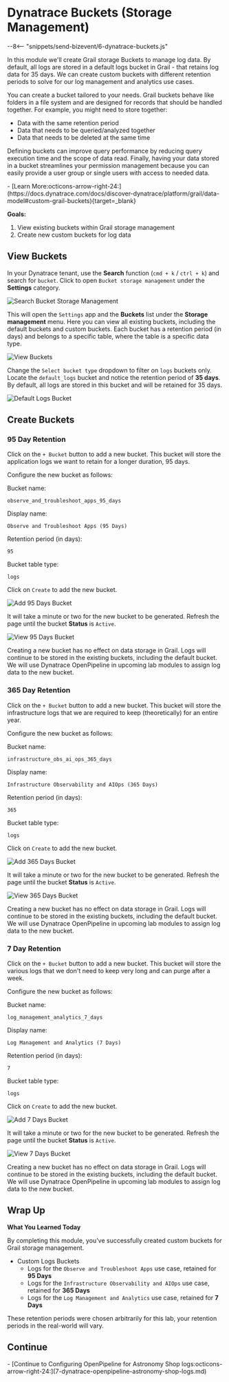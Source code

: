 # Dynatrace Buckets (Storage Management)
--8<-- "snippets/send-bizevent/6-dynatrace-buckets.js"

In this module we'll create Grail storage Buckets to manage log data.  By default, all logs are stored in a default logs bucket in Grail - that retains log data for 35 days.  We can create custom buckets with different retention periods to solve for our log management and analytics use cases.

You can create a bucket tailored to your needs. Grail buckets behave like folders in a file system and are designed for records that should be handled together. For example, you might need to store together:

* Data with the same retention period
* Data that needs to be queried/analyzed together
* Data that needs to be deleted at the same time

Defining buckets can improve query performance by reducing query execution time and the scope of data read. Finally, having your data stored in a bucket streamlines your permission management because you can easily provide a user group or single users with access to needed data.

<div class="grid cards" markdown>
- [Learn More:octicons-arrow-right-24:](https://docs.dynatrace.com/docs/discover-dynatrace/platform/grail/data-model#custom-grail-buckets){target=_blank}
</div>

**Goals:**

1. View existing buckets within Grail storage management
2. Create new custom buckets for log data

## View Buckets

In your Dynatrace tenant, use the **Search** function (`cmd + k` / `ctrl + k`) and search for `bucket`.  Click to open `Bucket storage management` under the **Settings** category.

![Search Bucket Storage Management](img/dt_buckets-search_bucket_management.png)

This will open the `Settings` app and the **Buckets** list under the **Storage management** menu.  Here you can view all existing buckets, including the default buckets and custom buckets.  Each bucket has a retention period (in days) and belongs to a specific table, where the table is a specific data type.

![View Buckets](img/dt_buckets-storage_management_all_buckets.png)

Change the `Select bucket type` dropdown to filter on `logs` buckets only.  Locate the `default_logs` bucket and notice the retention period of **35 days**.  By default, all logs are stored in this bucket and will be retained for 35 days.

![Default Logs Bucket](img/dt_buckets-storage_management_default_logs_bucket.png)

## Create Buckets

### 95 Day Retention

Click on the `+ Bucket` button to add a new bucket.  This bucket will store the application logs we want to retain for a longer duration, 95 days.

Configure the new bucket as follows:

Bucket name:
```text
observe_and_troubleshoot_apps_95_days
```

Display name:
```text
Observe and Troubleshoot Apps (95 Days)
```

Retention period (in days):
```text
95
```

Bucket table type:
```text
logs
```

Click on `Create` to add the new bucket.

![Add 95 Days Bucket](img/dt_buckets-storage_management_add_95_days.png)

It will take a minute or two for the new bucket to be generated.  Refresh the page until the bucket **Status** is `Active`.

![View 95 Days Bucket](img/dt_buckets-storage_management_view_95_days.png)

Creating a new bucket has no effect on data storage in Grail.  Logs will continue to be stored in the existing buckets, including the default bucket.  We will use Dynatrace OpenPipeline in upcoming lab modules to assign log data to the new bucket.

### 365 Day Retention

Click on the `+ Bucket` button to add a new bucket.  This bucket will store the infrastructure logs that we are required to keep (theoretically) for an entire year.

Configure the new bucket as follows:

Bucket name:
```text
infrastructure_obs_ai_ops_365_days
```

Display name:
```text
Infrastructure Observability and AIOps (365 Days)
```

Retention period (in days):
```text
365
```

Bucket table type:
```text
logs
```

Click on `Create` to add the new bucket.

![Add 365 Days Bucket](img/dt_buckets-storage_management_add_365_days.png)

It will take a minute or two for the new bucket to be generated.  Refresh the page until the bucket **Status** is `Active`.

![View 365 Days Bucket](img/dt_buckets-storage_management_view_365_days.png)

Creating a new bucket has no effect on data storage in Grail.  Logs will continue to be stored in the existing buckets, including the default bucket.  We will use Dynatrace OpenPipeline in upcoming lab modules to assign log data to the new bucket.

### 7 Day Retention

Click on the `+ Bucket` button to add a new bucket.  This bucket will store the various logs that we don't need to keep very long and can purge after a week.

Configure the new bucket as follows:

Bucket name:
```text
log_management_analytics_7_days
```

Display name:
```text
Log Management and Analytics (7 Days)
```

Retention period (in days):
```text
7
```

Bucket table type:
```text
logs
```

Click on `Create` to add the new bucket.

![Add 7 Days Bucket](img/dt_buckets-storage_management_add_7_days.png)

It will take a minute or two for the new bucket to be generated.  Refresh the page until the bucket **Status** is `Active`.

![View 7 Days Bucket](img/dt_buckets-storage_management_view_7_days.png)

Creating a new bucket has no effect on data storage in Grail.  Logs will continue to be stored in the existing buckets, including the default bucket.  We will use Dynatrace OpenPipeline in upcoming lab modules to assign log data to the new bucket.

## Wrap Up

**What You Learned Today**

By completing this module, you've successfully created custom buckets for Grail storage management.

- Custom Logs Buckets
    * Logs for the `Observe and Troubleshoot Apps` use case, retained for **95 Days**
    * Logs for the `Infrastructure Observability and AIOps` use case, retained for **365 Days**
    * Logs for the `Log Management and Analytics` use case, retained for **7 Days**

These retention periods were chosen arbitrarily for this lab, your retention periods in the real-world will vary.

## Continue

<div class="grid cards" markdown>
- [Continue to Configuring OpenPipeline for Astronomy Shop logs:octicons-arrow-right-24:](7-dynatrace-openpipeline-astronomy-shop-logs.md)
</div>